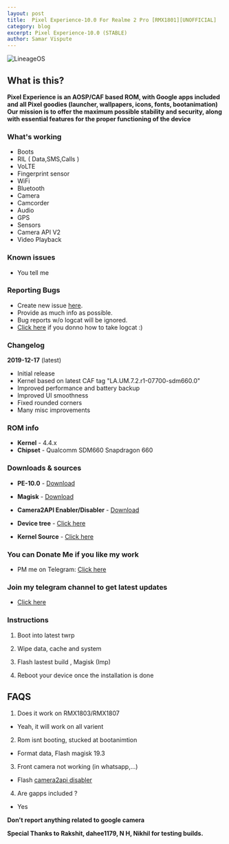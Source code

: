 ```yaml
---
layout: post
title:  Pixel Experience-10.0 For Realme 2 Pro [RMX1801][UNOFFICIAL]
category: blog
excerpt: Pixel Experience-10.0 (STABLE)
author: Samar Vispute
---
```


![LineageOS](https://img.xda-cdn.com/MOzKgPvLPaWB_b4AbFukRos8nB8=/https%3A%2F%2Fi.imgur.com%2FGtwTyCR.png)

## What is this?
**Pixel Experience is an AOSP/CAF based ROM, with Google apps included and all Pixel goodies (launcher, wallpapers, icons, fonts, bootanimation)
Our mission is to offer the maximum possible stability and security, along with essential features for the proper functioning of the device**

### What's working
* Boots
* RIL ( Data,SMS,Calls )
* VoLTE
* Fingerprint sensor
* WiFi
* Bluetooth
* Camera
* Camcorder
* Audio
* GPS
* Sensors
* Camera API V2
* Video Playback

### Known issues
* You tell me 

### Reporting Bugs
* Create new issue [here](https://github.com/SamarV-121/android_device_oppo_RMX1801/issues).
* Provide as much info as possible.
* Bug reports w/o logcat will be ignored.
* [Click here](https://forum.xda-developers.com/showthread.php?t=2774386) if you donno how to take logcat :)

### Changelog
**2019-12-17** (latest)
* Initial release
* Kernel based on latest CAF tag "LA.UM.7.2.r1-07700-sdm660.0"
* Improved performance and battery backup
* Improved UI smoothness
* Fixed rounded corners
* Many misc improvements

### ROM info
* **Kernel** - 4.4.x
* **Chipset** - Qualcomm SDM660 Snapdragon 660

### Downloads & sources
* **PE-10.0** - [Download](https://drive.google.com/file/d/1yXjFkNekMdnrNjvsdGDlKtVNKOFvsMDV/view)
* **Magisk** - [Download](https://github.com/topjohnwu/Magisk/releases/tag/v19.3)
* **Camera2API Enabler/Disabler** - [Download](https://t.me/SamarV121_P/36)

* **Device tree** -  [Click here](https://github.com/SamarV-121/android_device_oppo_RMX1801)
* **Kernel Source** - [Click here](https://github.com/SamarV-121/android_kernel_oppo_sdm660)

### You can Donate Me if you like my work
* PM me on Telegram: [Click here](https://web.telegram.org/#/im?p=@SamarV121)

### Join my telegram channel to get latest updates
* [Click here](https://t.me/SamarV121_P)

### Instructions
1) Boot into latest twrp

2) Wipe data, cache and system

3) Flash lastest build , Magisk (Imp)

4) Reboot your device once the installation is done

## FAQS
1) Does it work on RMX1803/RMX1807 
- Yeah, it will work on all varient

2) Rom isnt booting, stucked at bootanimtion
- Format data, Flash magisk 19.3 

3) Front camera not working (in whatsapp,...)
- Flash [camera2api disabler](https://t.me/SamarV121_P/36)

4) Are gapps included ? 
- Yes

**Don't report anything related to google camera**

**Special Thanks to Rakshit, dahee1179, N H, Nikhil for testing builds.**
